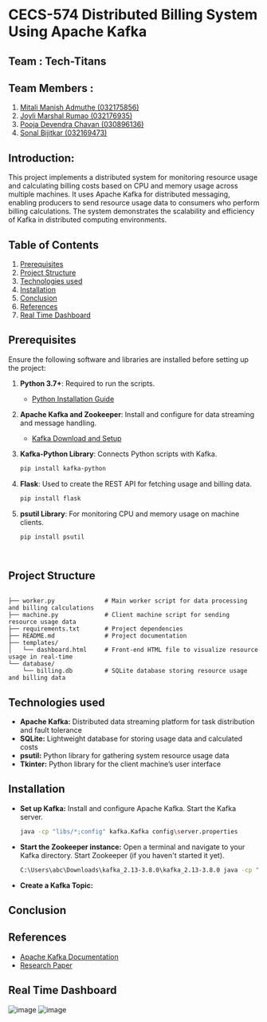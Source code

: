 # CECS-574 Distributed Billing System Using Apache Kafka

## Team : Tech-Titans

## Team Members :

  1. [Mitali Manish Admuthe (032175856)](https://github.com/Mma5901)
  2. [Joyli Marshal Rumao (032176935)](https://github.com/joyli-25)
  3. [Pooja Devendra Chavan (030896136)](https://github.com/pooja240599)
  4. [Sonal Bijitkar (032169473)](https://github.com/so-bit)

## Introduction:
This project implements a distributed system for monitoring resource usage and calculating billing costs based on CPU and memory usage across multiple machines. It uses Apache Kafka for distributed messaging, enabling producers to send resource usage data to consumers who perform billing calculations. The system demonstrates the scalability and efficiency of Kafka in distributed computing environments.

## Table of Contents
1. [Prerequisites](#Prerequisites)
2. [Project Structure](#Project-Structure)
3. [Technologies used](#Technologies-used)
4. [Installation](#Installation)
5. [Conclusion](#Conclusion)
6. [References](#References)
7. [Real Time Dashboard](#Real-Time-Dashboard)

## Prerequisites

Ensure the following software and libraries are installed before setting up the project:

1. **Python 3.7+**: Required to run the scripts.
   - [Python Installation Guide](https://www.python.org/downloads/)

2. **Apache Kafka and Zookeeper**: Install and configure for data streaming and message handling.
   - [Kafka Download and Setup](https://kafka.apache.org/downloads)

3. **Kafka-Python Library**: Connects Python scripts with Kafka.
   ```bash
   pip install kafka-python

4. **Flask**: Used to create the REST API for fetching usage and billing data.
   ```bash
   pip install flask

5. **psutil Library**: For monitoring CPU and memory usage on machine clients.
   ```bash
   pip install psutil
   



## Project Structure

```plaintext

├── worker.py              # Main worker script for data processing and billing calculations
├── machine.py             # Client machine script for sending resource usage data
├── requirements.txt       # Project dependencies
├── README.md              # Project documentation
├── templates/
│   └── dashboard.html     # Front-end HTML file to visualize resource usage in real-time
└── database/
    └── billing.db         # SQLite database storing resource usage and billing data
```

## Technologies used

- **Apache Kafka:** Distributed data streaming platform for task distribution and fault tolerance
- **SQLite:** Lightweight database for storing usage data and calculated costs
- **psutil:** Python library for gathering system resource usage data
- **Tkinter:** Python library for the client machine’s user interface

## Installation
- **Set up Kafka:** Install and configure Apache Kafka. Start the Kafka server.
  ```bash
  java -cp "libs/*;config" kafka.Kafka config\server.properties
- **Start the Zookeeper instance:** Open a terminal and navigate to your Kafka directory. Start Zookeeper (if you haven't started it yet).
  ```bash
  C:\Users\abc\Downloads\kafka_2.13-3.8.0\kafka_2.13-3.8.0 java -cp "libs/*;config"
- **Create a Kafka Topic:** 

## Conclusion

## References
- [Apache Kafka Documentation](https://kafka.apache.org/documentation)
- [Research Paper](https://ieeexplore.ieee.org/document/9361803/)
  
## Real Time Dashboard
![image](https://github.com/user-attachments/assets/31dba240-04b4-4d21-b381-701c02e09390)
![image](https://github.com/user-attachments/assets/3681c15f-ae37-4c2d-8163-cff13a5c0895)


